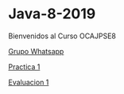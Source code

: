 # Java-8-2019

Bienvenidos al Curso OCAJPSE8

[Grupo Whatsapp](https://chat.whatsapp.com/GdPIJH5tOncBbxGx8Oe62O)

[Practica 1](https://www.dropbox.com/s/yn4v2312bb55jnc/EjerciciosUMC01.pdf?dl=0)

[Evaluacion 1](https://github.com/afv9988/)
